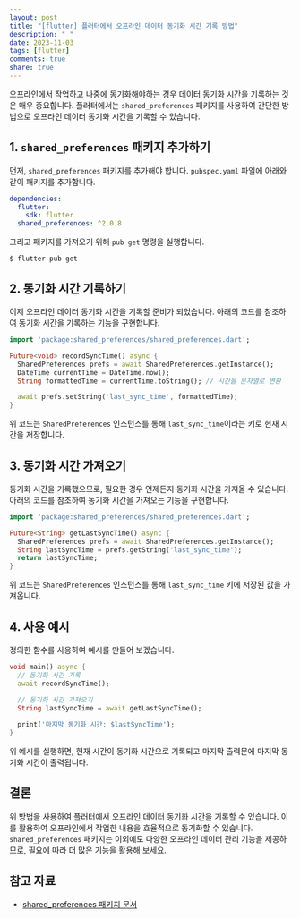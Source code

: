```yaml
---
layout: post
title: "[flutter] 플러터에서 오프라인 데이터 동기화 시간 기록 방법"
description: " "
date: 2023-11-03
tags: [flutter]
comments: true
share: true
---
```


오프라인에서 작업하고 나중에 동기화해야하는 경우 데이터 동기화 시간을 기록하는 것은 매우 중요합니다. 플러터에서는 `shared_preferences` 패키지를 사용하여 간단한 방법으로 오프라인 데이터 동기화 시간을 기록할 수 있습니다.

## 1. `shared_preferences` 패키지 추가하기

먼저, `shared_preferences` 패키지를 추가해야 합니다. `pubspec.yaml` 파일에 아래와 같이 패키지를 추가합니다.

```yaml
dependencies:
  flutter:
    sdk: flutter
  shared_preferences: ^2.0.8
```

그리고 패키지를 가져오기 위해 `pub get` 명령을 실행합니다.

```
$ flutter pub get
```

## 2. 동기화 시간 기록하기

이제 오프라인 데이터 동기화 시간을 기록할 준비가 되었습니다. 아래의 코드를 참조하여 동기화 시간을 기록하는 기능을 구현합니다.

```dart
import 'package:shared_preferences/shared_preferences.dart';

Future<void> recordSyncTime() async {
  SharedPreferences prefs = await SharedPreferences.getInstance();
  DateTime currentTime = DateTime.now();
  String formattedTime = currentTime.toString(); // 시간을 문자열로 변환

  await prefs.setString('last_sync_time', formattedTime);
}
```

위 코드는 `SharedPreferences` 인스턴스를 통해 `last_sync_time`이라는 키로 현재 시간을 저장합니다.

## 3. 동기화 시간 가져오기

동기화 시간을 기록했으므로, 필요한 경우 언제든지 동기화 시간을 가져올 수 있습니다. 아래의 코드를 참조하여 동기화 시간을 가져오는 기능을 구현합니다.

```dart
import 'package:shared_preferences/shared_preferences.dart';

Future<String> getLastSyncTime() async {
  SharedPreferences prefs = await SharedPreferences.getInstance();
  String lastSyncTime = prefs.getString('last_sync_time');
  return lastSyncTime;
}
```

위 코드는 `SharedPreferences` 인스턴스를 통해 `last_sync_time` 키에 저장된 값을 가져옵니다.

## 4. 사용 예시

정의한 함수를 사용하여 예시를 만들어 보겠습니다.

```dart
void main() async {
  // 동기화 시간 기록
  await recordSyncTime();

  // 동기화 시간 가져오기
  String lastSyncTime = await getLastSyncTime();
  
  print('마지막 동기화 시간: $lastSyncTime');
}
```

위 예시를 실행하면, 현재 시간이 동기화 시간으로 기록되고 마지막 출력문에 마지막 동기화 시간이 출력됩니다.

## 결론

위 방법을 사용하여 플러터에서 오프라인 데이터 동기화 시간을 기록할 수 있습니다. 이를 활용하여 오프라인에서 작업한 내용을 효율적으로 동기화할 수 있습니다. `shared_preferences` 패키지는 이외에도 다양한 오프라인 데이터 관리 기능을 제공하므로, 필요에 따라 더 많은 기능을 활용해 보세요.

## 참고 자료
- [shared_preferences 패키지 문서](https://pub.dev/packages/shared_preferences)